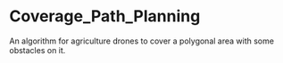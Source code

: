 # Coverage_Path_Planning
An algorithm for agriculture drones to cover a polygonal area with some obstacles on it.
